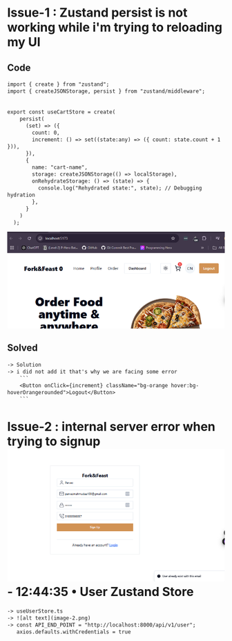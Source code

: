 # Issue-1 : Zustand persist is not working while i'm trying to reloading my UI

##  Code 
```
import { create } from "zustand";
import { createJSONStorage, persist } from "zustand/middleware";


export const useCartStore = create(
    persist(
      (set) => ({
        count: 0,
        increment: () => set((state:any) => ({ count: state.count + 1 })),
      }),
      {
        name: "cart-name",
        storage: createJSONStorage(() => localStorage),
        onRehydrateStorage: () => (state) => {
          console.log("Rehydrated state:", state); // Debugging hydration
        },
      }
    )
  );
```
![alt text](image.png)

## Solved
    -> Solution
    -> i did not add it that's why we are facing some error
        ```
        <Button onClick={increment} className="bg-orange hover:bg-hoverOrangerounded">Logout</Button>
        ```





# Issue-2 : internal server error when trying to signup ![alt text](image-1.png) - 12:44:35 • User Zustand Store
    -> useUserStore.ts
    -> ![alt text](image-2.png)
    -> const API_END_POINT = "http://localhost:8000/api/v1/user";
       axios.defaults.withCredentials = true